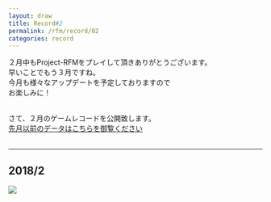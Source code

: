 ```yaml
---
layout: draw
title: Record#2
permalink: /rfm/record/02
categories: record
---
```


２月中もProject-RFMをプレイして頂きありがとうございます。<br>
早いことでもう３月ですね。<br>
今月も様々なアップデートを予定しておりますので<br>
お楽しみに！<br><br>


さて、２月のゲームレコードを公開致します。<br>
[先月以前のデータはこちらを御覧ください](http://web.njj12.net/rfm/record/01) <br>
  
  
----------------------------------------  
## 2018/2
<img src="http://web.njj12.net/public/images/record/201802.png"><br>
